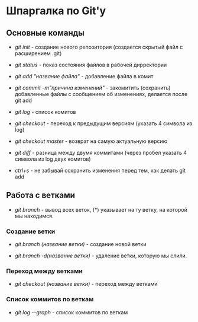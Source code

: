 # Шпаргалка по Git'у

## Основные команды

* *git init* - создание нового репозитория (создается скрытый файл с расширением .git)

* *git status* - показ состояния файлов в рабочей дирректории

* *git add "название файла"* - добавление файла в комит

* *git commit -m"причина изменений"* - закомитить (сохранить) добавленные файлы с сообщением об изменениях, делается после git add

* *git log* - список комитов

* *git checkout* - переход к предыдущим версиям (указать 4 символа из log)

* *git checkout master* - возврат на самую актуальную версию

* *git diff* - разница между двумя коммитами (через пробел указать 4 символа из log двух комитов)

* *ctrl+s* - не забывай сохранить изменения перед тем, как делать git add

## Работа с ветками

* *git branch* - вывод всех веток, (*) указывает на ту ветку, на которой мы находимся.

### Создание ветки

* *git branch (название ветки)* - создание новой ветки

* *git branch -d(название ветки)* - удаление ветки, которую мы слили.

### Переход между ветками

* *git checkout (название ветки)* - переход между ветками

### Список коммитов по веткам

* *git log --graph* - список коммитов по веткам